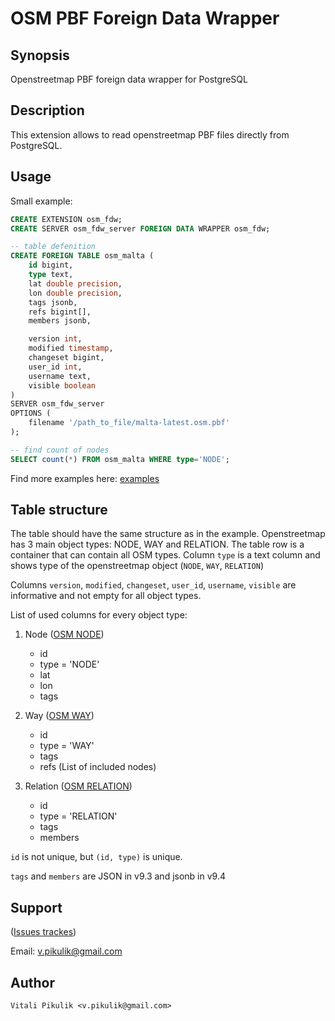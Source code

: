 OSM PBF Foreign Data Wrapper
=======

Synopsis
--------

Openstreetmap PBF foreign data wrapper for PostgreSQL

Description
-----------

This extension allows to read openstreetmap PBF files directly from PostgreSQL.

Usage
-----

Small example:

```sql
CREATE EXTENSION osm_fdw;
CREATE SERVER osm_fdw_server FOREIGN DATA WRAPPER osm_fdw;

-- table defenition
CREATE FOREIGN TABLE osm_malta (
    id bigint,
    type text,
    lat double precision,
    lon double precision,
    tags jsonb,
    refs bigint[],
    members jsonb,

    version int,
    modified timestamp,
    changeset bigint,
    user_id int,
    username text,
    visible boolean
)
SERVER osm_fdw_server
OPTIONS (
    filename '/path_to_file/malta-latest.osm.pbf'
);

-- find count of nodes
SELECT count(*) FROM osm_malta WHERE type='NODE';

```

Find more examples here: [examples](https://bitbucket.org/vpikulik/postgres_osm_pbf_fdw/src/d4b8a97fffd9ab5df538a78c1b2967b71a551f80/examples/ "osm fdw examples")

Table structure
---------------

The table should have the same structure as in the example.
Openstreetmap has 3 main object types: NODE, WAY and RELATION.
The table row is a container that can contain all OSM types.
Column `type` is a text column and shows type of the openstreetmap object (`NODE`, `WAY`, `RELATION`)

Columns `version`, `modified`, `changeset`, `user_id`, `username`, `visible` are informative and not empty for all object types.

List of used columns for every object type:

1. Node ([OSM NODE](http://wiki.openstreetmap.org/wiki/Node "Node"))
    * id
    * type = 'NODE'
    * lat
    * lon
    * tags

1. Way ([OSM WAY](http://wiki.openstreetmap.org/wiki/Way "Way"))
    * id
    * type = 'WAY'
    * tags
    * refs (List of included nodes)

1. Relation ([OSM RELATION](http://wiki.openstreetmap.org/wiki/Relation "Relation"))
    * id
    * type = 'RELATION'
    * tags
    * members

`id` is not unique, but `(id, type)` is unique.

`tags` and `members` are JSON in v9.3 and jsonb in v9.4


Support
-------

  ([Issues trackes](https://bitbucket.org/vpikulik/postgres_osm_pbf_fdw/issues?status=new&status=open "Issues tracker"))

  Email: v.pikulik@gmail.com

Author
------

    Vitali Pikulik <v.pikulik@gmail.com>
